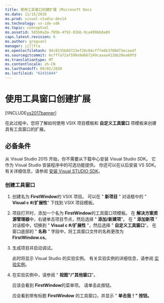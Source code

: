 ```yaml
---
title: 使用工具窗口创建扩展 |Microsoft Docs
ms.date: 11/15/2016
ms.prod: visual-studio-dev14
ms.technology: vs-ide-sdk
ms.topic: conceptual
ms.assetid: 585b0a3a-f85b-4f92-81bb-9ca499bb8a89
caps.latest.revision: 6
ms.author: gregvanl
manager: jillfra
ms.openlocfilehash: 94c8335b8d723ef20c04cfffe6b3788d71ecaa4f
ms.sourcegitcommit: 6cfffa72af599a9d667249caaaa411bb28ea69fd
ms.translationtype: MT
ms.contentlocale: zh-CN
ms.lasthandoff: 09/02/2020
ms.locfileid: "62431844"
---
```

# <a name="creating-an-extension-with-a-tool-window"></a>使用工具窗口创建扩展
[!INCLUDE[vs2017banner](../includes/vs2017banner.md)]

在此过程中，您将了解如何使用 VSIX 项目模板和 **自定义工具窗口** 项模板来创建具有工具窗口的扩展。  
  
## <a name="prerequisites"></a>必备条件  
 从 Visual Studio 2015 开始，你不需要从下载中心安装 Visual Studio SDK。 它作为 Visual Studio 安装程序中的可选功能提供。 你还可以在以后安装 VS SDK。 有关详细信息，请参阅 [安装 Visual STUDIO SDK](../extensibility/installing-the-visual-studio-sdk.md)。  
  
### <a name="creating-a-tool-window"></a>创建工具窗口  
  
1. 创建名为 **FirstWindow**的 VSIX 项目。 可以在 " **新项目** " 对话框中的 " **Visual c #/扩展性**" 下找到 VSIX 项目模板。  
  
2. 项目打开时，添加一个名为 **FirstWindow**的工具窗口项模板。 在 **解决方案资源管理器**中，右键单击项目节点，然后选择 " **添加/新建项**"。 在 " **添加新项** " 对话框中，切换到 " **Visual c #/扩展性** "，然后选择 " **自定义工具窗口**"。 在窗口底部的 " **名称** " 字段中，将工具窗口文件的名称更改为 **FirstWindow.cs**。  
  
3. 生成项目并启动调试。  
  
     此时将显示 Visual Studio 的实验实例。 有关实验实例的详细信息，请参阅 [实验实例](../extensibility/the-experimental-instance.md)。  
  
4. 在实验实例中，请参阅 " **视图"/"其他窗口**"。  
  
     应该会看到 **FirstWindow**的菜单项。 请单击此按钮。  
  
     应会看到带有标题 **FirstWindow** 的工具窗口，并显示 " **单击我！" 按钮。**
